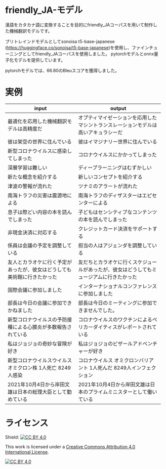 # friendly_JA-モデル

漢語をカタカナ語に変換することを目的にfriendly_JAコーパスを用いて制作した機械翻訳モデルです。

プリトレインドモデルとしてsonoisa t5-base-japanese (https://huggingface.co/sonoisa/t5-base-japanese)を使用し、ファインチューニングとしてfriendly_JAコーパスを使用しました。
pytorchモデルとonnx量子化モデルを提供しています。

pytorchモデルでは、66.80のBleuスコアを獲得しました。


# 実例

| input | output|
|---|---|
|最適化を応用した機械翻訳モデルは高精度だ|オプティマイゼーションを応用したマシントランスレーションモデルは高いアキュラシーだ|
|彼は架空の世界に住んでいる|彼はイマジナリー世界に住んでいる|
|新型コロナウイルスに感染してしまった|コロナウイルスにかかってしまった|
|深層学習は難しい|ディープラーニングはむずかしい|
|新たな概念を紹介する|新しいコンセプトを紹介する|
|津波の警報が流れた|ツナミのアラートが流れた|
|南海トラフの災害は震源地による|南海トラフのディザスターはエピセンターによる|
|息子は際どい内容の本を読んでしまった|子どもはセンシティブなコンテンツの本を読んでしまった|
|非現金決済に対応する|クレジットカード決済をサポートする|
|係員は会議の予定を調整している|担当の人はアジェンダを調整している|
|友人とカラオケに行く予定があったが、彼女はどうしても美術館に行きたかった|友だちとカラオケに行くスケジュールがあったが、彼女はどうしてもミュージアムに行きたかった|
|国際会議に参加しました|インターナショナルコンファレンスに参加しました|
|部長は今日の会議に参加できかねました|部長は今日のミーティングに参加できませんでした。|
|新型コロナウイルスの予防接種による心膜炎が多数報告されている|コロナウイルスのワクチンによるペリカーダイティスがレポートされている|
|私はジョジョの奇妙な冒険が好き|私はジョジョのビザールアドベンチャーが好き|
|新型コロナウイルスウイルス　オミクロン株 1人死亡 8249人感染|コロナウイルス オミクロンバリアント 1人死んだ 8249人インフェクション|
|2021年10月4日から岸田文雄は日本の総理大臣として勤めている|2021年10月4日から岸田文雄は日本のプライムミニスターとして働いている|

# ライセンス
Shield: [![CC BY 4.0][cc-by-shield]][cc-by]

This work is licensed under a
[Creative Commons Attribution 4.0 International License][cc-by].

[![CC BY 4.0][cc-by-image]][cc-by]

[cc-by]: http://creativecommons.org/licenses/by/4.0/
[cc-by-image]: https://i.creativecommons.org/l/by/4.0/88x31.png
[cc-by-shield]: https://img.shields.io/badge/License-CC%20BY%204.0-lightgrey.svg
